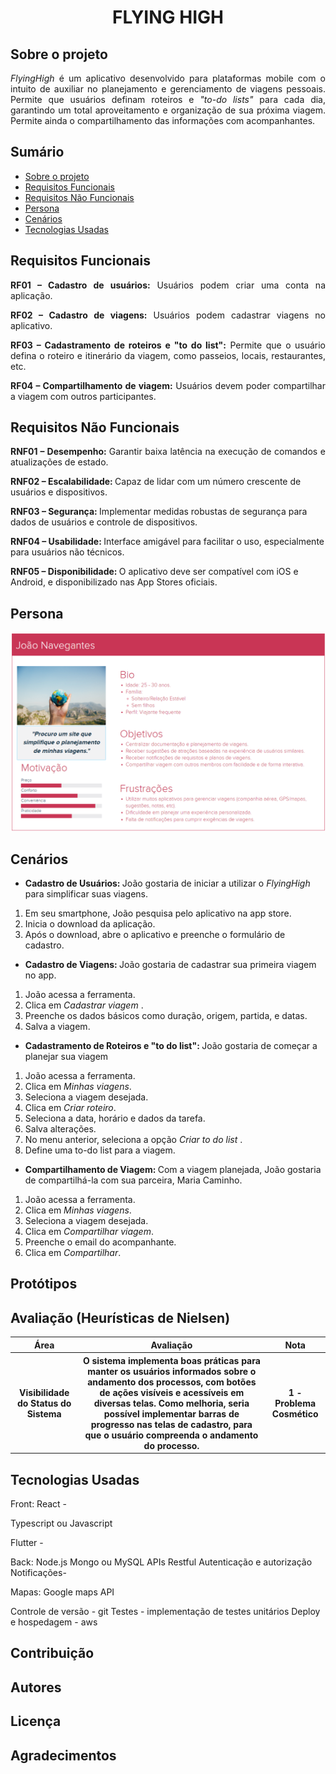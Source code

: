 <h1 align="center">FLYING HIGH</h1>

<p align="justify">

## Sobre o projeto

<p align="justify"><i>FlyingHigh</i> é um aplicativo desenvolvido para plataformas mobile com o intuito de auxiliar no planejamento e gerenciamento de viagens pessoais. Permite que usuários definam roteiros e <i>"to-do lists"</i> para cada dia, garantindo um total aproveitamento e organização de sua próxima viagem. Permite ainda o compartilhamento das informações com acompanhantes.
</p>

## Sumário
* [Sobre o projeto](#Sobre-o-projeto)
* [Requisitos Funcionais](#Requisitos-Funcionais)
* [Requisitos Não Funcionais](#Requisitos-Não-Funcionais)
* [Persona](#Persona)
* [Cenários](#Cenários)
* [Tecnologias Usadas](#Tecnologias-Usadas)

## Requisitos Funcionais

<p align="justify"><b>RF01 – Cadastro de usuários:</b> Usuários podem criar uma conta na aplicação.</p>
<p align="justify"><b>RF02 – Cadastro de viagens:</b> Usuários podem cadastrar viagens no aplicativo.</p>
<p align="justify"><b>RF03 – Cadastramento de roteiros e "to do list":</b> Permite que o usuário defina o roteiro e itinerário da viagem, como passeios, locais, restaurantes, etc.</p>
<p align="justify"><b>RF04 – Compartilhamento de viagem:</b> Usuários devem poder compartilhar a viagem com outros participantes.</p>


## Requisitos Não Funcionais


<p align="justify">
<b>RNF01 – Desempenho: </b>Garantir baixa latência na execução de comandos e atualizações de estado.

<b>RNF02 – Escalabilidade: </b>Capaz de lidar com um número crescente de usuários e dispositivos.

<b>RNF03 – Segurança: </b>Implementar medidas robustas de segurança para dados de usuários e controle de dispositivos.

<b>RNF04 – Usabilidade: </b>Interface amigável para facilitar o uso, especialmente para usuários não técnicos.

<b>RNF05 – Disponibilidade: </b>O aplicativo deve ser compatível com iOS e Android, e disponibilizado nas App Stores oficiais.
</p>

## Persona
![Aqui nesta imagem se encontra a persona do projeto.](persona.png)

## Cenários

* <b> Cadastro de Usuários: </b>João gostaria de iniciar a utilizar o <i>FlyingHigh</i> para simplificar suas viagens.
1. Em seu smartphone, João pesquisa pelo aplicativo na app store. 
2. Inicia o download da aplicação.
3. Após o download, abre o aplicativo e preenche o formulário de cadastro.

* <b>Cadastro de Viagens: </b>João gostaria de cadastrar sua primeira viagem no app.
1. João acessa a ferramenta.
2. Clica em <i>Cadastrar viagem </i>.
3. Preenche os dados básicos como duração, origem, partida, e datas.
4. Salva a viagem.

* <b>Cadastramento de Roteiros e "to do list": </b>João gostaria de começar a planejar sua viagem
1. João acessa a ferramenta.
2. Clica em <i>Minhas viagens</i>.
3. Seleciona a viagem desejada. 
4. Clica em <i>Criar roteiro</i>.
5. Seleciona a data, horário e dados da tarefa.
6. Salva alterações.
5. No menu anterior, seleciona a opção <i>Criar to do list</i> .
6. Define uma to-do list para a viagem.

* <b>Compartilhamento de Viagem: </b>Com a viagem planejada, João gostaria de compartilhá-la com sua parceira, Maria Caminho. 
1. João acessa a ferramenta.
2. Clica em <i> Minhas viagens</i>.
3. Seleciona a viagem desejada.
4. Clica em <i> Compartilhar viagem</i>.
5. Preenche o email do acompanhante. 
6. Clica em <i>Compartilhar</i>.

## Protótipos


## Avaliação (Heurísticas de Nielsen)

<table>
    <thead>
        <tr>
            <th>Área</th>
            <th>Avaliação</th>
            <th>Nota</th>
        </tr>
    </thead>
    <tbody>
        <tr>
            <th>Visibilidade do Status do Sistema</th>
            <th>O sistema implementa boas práticas para manter os usuários informados sobre o andamento dos processos, com botões de ações visíveis e acessíveis em diversas telas. Como melhoria, seria possível implementar barras de progresso nas telas de cadastro, para que o usuário compreenda o andamento do processo.</th>
            <th>1 - Problema Cosmético</th>
        </tr>
    </tbody>
</table>

## Tecnologias Usadas

Front:
React - 

Typescript ou Javascript

Flutter - 

Back:
Node.js
Mongo ou MySQL
APIs Restful
Autenticação e autorização
Notificações- 

Mapas:
Google maps API

Controle de versão - git
Testes - implementação de testes unitários
Deploy e hospedagem - aws


## Contribuição

## Autores

## Licença

## Agradecimentos


</p>